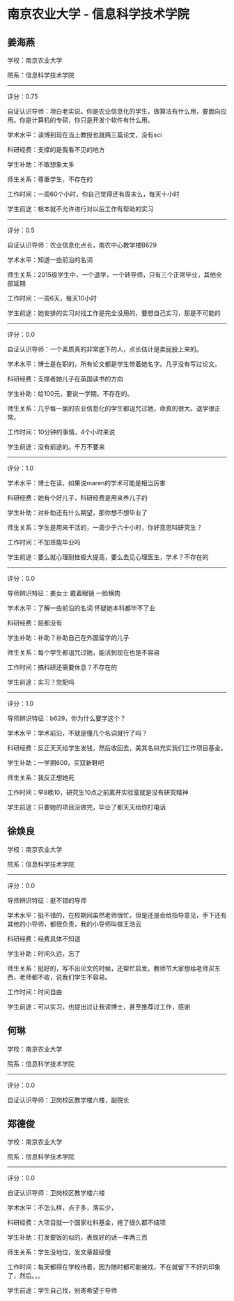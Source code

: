 # 南京农业大学 - 信息科学技术学院

## 姜海燕

学校：南京农业大学

院系：信息科学技术学院

* * *

评分：0.75

自证认识导师：坦白老实说。你是农业信息化的学生，做算法有什么用，要面向应用。你是计算机的专硕，你只是开发个软件有什么用。

学术水平：读博到现在当上教授也就两三篇论文，没有sci

科研经费：支撑的是我看不见的地方

学生补助：不敢想象太多

师生关系：尊重学生，不存在的

工作时间：一周60个小时，你自己觉得还有周末么，每天十小时

学生前途：根本就不允许进行对以后工作有帮助的实习

* * *

评分：0.5

自证认识导师：农业信息化点长，南农中心教学楼B629

学术水平：知道一些前沿的名词

师生关系：2015级学生中，一个退学，一个转导师，只有三个正常毕业，其他全部延期

工作时间：一周6天，每天10小时

学生前途：她安排的实习对找工作是完全没用的，要想自己实习，那是不可能的

* * *

评分：0.0

自证认识导师：一个素质真的非常底下的人，点长估计是卖屁股上来的。

学术水平：博士是在职的，所有论文都是学生带着她名字。几乎没有写过论文。

科研经费：支撑者她儿子在英国读书的方向

学生补助：给100元，要说一学期。不存在的。

师生关系：几乎每一届的农业信息化的学生都诅咒过她，命真的很大。退学很正常。

工作时间：10分钟的事情，4个小时来说

学生前途：没有前途的。千万不要来

* * *

评分：1.0

学术水平：博士在读，如果说maren的学术可能是相当厉害

科研经费：她有个好儿子，科研经费是用来养儿子的

学生补助：对补助还有什么期望，那你想不想毕业了

师生关系：学生是用来干活的，一周少于六十小时，你好意思叫研究生？

工作时间：不加班能毕业吗

学生前途：要么就心理耐挫极大提高，要么去见心理医生，学术？不存在的

* * *

评分：0.0

导师辨识特征：姜女士 戴着眼镜 一脸横肉

学术水平：了解一些前沿的名词 怀疑她本科都毕不了业

科研经费：屁都没有

学生补助：补助？补助自己在外国留学的儿子

师生关系：每个学生都诅咒过她，能活到现在也是不容易

工作时间：搞科研还需要休息？不存在的

学生前途：实习？您配吗

* * *

评分：1.0

导师辨识特征：b629，你为什么要学这个？

学术水平：学术前沿，不就是懂几个名词就行了吗？

科研经费：反正天天给学生发钱，然后收回去，美其名曰充实我们工作项目基金。

学生补助：一学期600，买双新鞋吧

师生关系：我反正想她死

工作时间：早8晚10，研究生10点之前离开实验室就是没有研究精神

学生前途：只要她的项目没做完，毕业了都天天给你打电话

## 徐焕良

学校：南京农业大学

院系：信息科学技术学院

* * *

评分：0.0

导师辨识特征：挺不错的导师

学术水平：挺不错的，在校期间虽然老师很忙，但是还是会给指导意见，手下还有其他的小导师，都很负责，我的小导师叫做王浩云

科研经费：经费具体不知道

学生补助：时间久远，忘了

师生关系：挺好的，写不出论文的时候，还帮忙启发。教师节大家想给老师买东西，老师都不收，说我们学生不容易。

工作时间：时间自由

学生前途：可以实习，也提出过让我读博士，甚至推荐过工作，感谢

## 何琳

学校：南京农业大学

院系：信息科学技术学院

* * *

评分：0.0

自证认识导师：卫岗校区教学楼六楼，副院长

## 郑德俊

学校：南京农业大学

院系：信息科学技术学院

* * *

评分：0.0

自证认识导师：卫岗校区教学楼六楼

学术水平：不怎么样，点子多，落实少，

科研经费：大项目就一个国家社科基金，拖了很久都不结项

学生补助：打发要饭的似的，表现好的话一年两三百

师生关系：学生没地位，发文章超级慢

工作时间：每天都得在学校待着，因为随时都可能被找，不在就留下不好的印象了，然后。。。

学生前途：学生自己找，别寄希望于导师